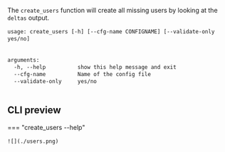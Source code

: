 
The `create_users` function will create all missing users by looking at the `deltas` output. 


~~~
usage: create_users [-h] [--cfg-name CONFIGNAME] [--validate-only yes/no]

                     
arguments:
  -h, --help          show this help message and exit
  --cfg-name          Name of the config file
  --validate-only     yes/no 
   
~~~
## CLI preview
=== "create_users --help"
  
    ![](./users.png)